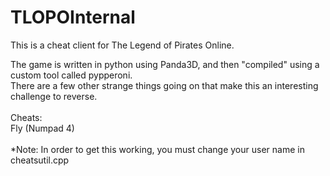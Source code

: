 # TLOPOInternal

This is a cheat client for The Legend of Pirates Online.

The game is written in python using Panda3D, and then "compiled" using a custom tool called pypperoni. <br />There are a few other strange things going on that make this an interesting challenge to reverse.
<br />
<br />
Cheats:<br />
Fly (Numpad 4)
<br />
<br />
*Note: In order to get this working, you must change your user name in cheatsutil.cpp
